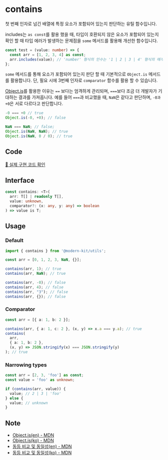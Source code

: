 # contains

첫 번째 인자로 넘긴 배열에 특정 요소가 포함되어 있는지 판단하는 유틸 함수입니다.

includes는 `as const`를 활용 했을 때, 타입이 호환되지 않은 요소가 포함되어 있는지 확인 할 때 타입 에러가 발생하는 문제점을 `some` 메서드를 활용해 개선한 함수입니다.

```ts title="typescript"
const test = (value: number) => {
  const arr = [1, 2, 3, 4] as const;
  arr.includes(value); // 'number' 형식의 인수는 '1 | 2 | 3 | 4' 형식의 매개 변수에 할당될 수 없습니다.
};
```

`some` 메서드를 통해 요소가 포함되어 있는지 판단 할 때 기본적으로 `Object.is` 메서드를 활용합니다. 단, 필요 시에 3번째 인자로 `comparator` 함수를 활용 할 수 있습니다.

[Object.is](https://developer.mozilla.org/en-US/docs/Web/JavaScript/Reference/Global_Objects/Object/is)를 활용한 이유는 `==` 보다는 엄격하게 관리되며, `===`보다 조금 더 개발자가 기대하는 결과를 가져옵니다. 예를 들어 `===`과 비교했을 때, `NaN`은 같다고 판단하며, `-0과 +0`은 서로 다르다고 판단합니다. 

```ts title="typescript"
-0 === +0 // true
Object.is(-0, +0); // false

NaN === NaN; // false;
Object.is(NaN, NaN); // true
Object.is(NaN, 0 / 0); // true
```


## Code

[🔗 실제 구현 코드 확인](https://github.com/modern-agile-team/modern-kit/blob/main/packages/utils/src/array/contains/index.ts)

## Interface

```ts title="typescript"
const contains: <T>(
  arr: T[] | readonly T[],
  value: unknown,
  comparator?: (x: any, y: any) => boolean
) => value is T;
```

## Usage
### Default
```ts title="typescript"
import { contains } from '@modern-kit/utils';

const arr = [0, 1, 2, 3, NaN, {}];

contains(arr, 1); // true
contains(arr, NaN); // true

contains(arr, -0); // false
contains(arr, 4); // false
contains(arr, "3"); // false
contains(arr, {}); // false
```

### Comparator
```ts title="typescript"
const arr = [{ a: 1, b: 2 }];

contains(arr, { a: 1, c: 2 }, (x, y) => x.a === y.a); // true
contains(
  arr,
  { a: 1, b: 2 },
  (x, y) => JSON.stringify(x) === JSON.stringify(y)
); // true
```

### Narrowing types
```ts title="typescript"
const arr = [2, 3, 'foo'] as const;
const value = 'foo' as unknown;

if (contains(arr, value)) {
  value; // 2 | 3 | 'foo'
} else {
  value; // unknown
}
```

## Note
- [Object.is(en) - MDN](https://developer.mozilla.org/en-US/docs/Web/JavaScript/Reference/Global_Objects/Object/is)
- [Object.is(ko) - MDN](https://developer.mozilla.org/ko/docs/Web/JavaScript/Reference/Global_Objects/Object/is)
- [동등 비교 및 동일성(en) - MDN](https://developer.mozilla.org/en-US/docs/Web/JavaScript/Equality_comparisons_and_sameness)
- [동등 비교 및 동일성(ko) - MDN](https://developer.mozilla.org/ko/docs/Web/JavaScript/Equality_comparisons_and_sameness#%EB%8F%99%EC%9D%BC_%EA%B0%92_%EC%A0%9C%EB%A1%9C_%EB%8F%99%EB%93%B1)